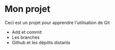 # Mon projet
Ceci est un projet pour apprendre l'utilisation de Git

- Add et commit
- Les branches
- Github et les dépôts distants